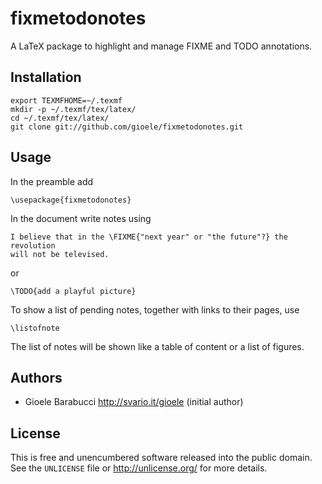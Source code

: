 fixmetodonotes
==============

A LaTeX package to highlight and manage FIXME and TODO annotations.


Installation
------------

    export TEXMFHOME=~/.texmf
    mkdir -p ~/.texmf/tex/latex/
    cd ~/.texmf/tex/latex/
    git clone git://github.com/gioele/fixmetodonotes.git


Usage
-----

In the preamble add

    \usepackage{fixmetodonotes}

In the document write notes using

    I believe that in the \FIXME{"next year" or "the future"?} the revolution
    will not be televised.

or

    \TODO{add a playful picture}

To show a list of pending notes, together with links to their pages, use

    \listofnote

The list of notes will be shown like a table of content or a list of figures.


Authors
-------

* Gioele Barabucci <http://svario.it/gioele> (initial author)


License
-------

This is free and unencumbered software released into the public domain.
See the `UNLICENSE` file or <http://unlicense.org/> for more details.
